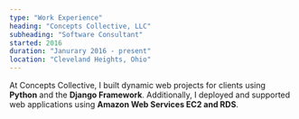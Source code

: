 ```yaml
---
type: "Work Experience"
heading: "Concepts Collective, LLC"
subheading: "Software Consultant"
started: 2016
duration: "Janurary 2016 - present"
location: "Cleveland Heights, Ohio"
---
```


At Concepts Collective, I built dynamic web projects for clients using **Python** and the **Django Framework**. Additionally, I deployed and supported web applications using **Amazon Web Services EC2 and RDS**.
